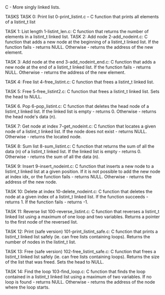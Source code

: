 C - More singly linked lists.

TASKS
TASK 0: Print list
0-print_listint.c – C function that prints all elements of a listint_t list

TASK 1: List length
1-listint_len.c: C function that returns the number of elements in a listint_t linked list. 
TASK 2: Add node
2-add_nodeint.c: C function that adds a new node at the beginning of a listint_t linked list. If the function fails - returns NULL. Otherwise - returns the address of the new element. 

TASK 3: Add node at the end
3-add_nodeint_end.c: C function that adds a new node at the end of a listint_t linked list. If the function fails - returns NULL. Otherwise - returns the address of the new element. 

TASK 4: Free list
4-free_listint.c: C function that frees a listint_t linked list. 

TASK 5: Free
5-free_listint2.c: C function that frees a listint_t linked list. Sets the head to NULL. 

TASK 6. Pop
6-pop_listint.c: C function that deletes the head node of a listint_t linked list. If the linked list is empty - returns 0. Otherwise - returns the head node's data (n). 

TASK 7: Get node at index
7-get_nodeint.c: C function that locates a given node of a listint_t linked list. If the node does not exist - returns NULL. Otherwise - returns the located node. 

TASK 8: Sum list
8-sum_listint.c: C function that returns the sum of all the data (n) of a listint_t linked list. If the linked list is empty - returns 0. Otherwise - returns the sum of all the data (n). 

TASK 9: Insert
9-insert_nodeint.c: C function that inserts a new node to a listint_t linked list at a given position. If it is not possible to add the new node at index idx, or the function fails - returns NULL. Otherwise - returns the address of the new node. 

TASK 10: Delete at index
10-delete_nodeint.c: C function that deletes the node at a given index of a listint_t linked list. If the function succeeds - returns 1. If the function fails - returns -1. 

TASK 11: Reverse list
100-reverse_listint.c: C function that reverses a listint_t linked list using a maximum of one loop and two variables. Returns a pointer to the first node of the reversed list. 

TASK 12: Print (safe version)
101-print_listint_safe.c: C function that prints a listint_t linked list safely (ie. can free lists containing loops). Returns the number of nodes in the listint_t list. 

TASK 13: Free (safe version)
102-free_listint_safe.c: C function that frees a listint_t linked list safely (ie. can free lists containing loops). Returns the size of the list that was freed. Sets the head to NULL. 

TASK 14: Find the loop
103-find_loop.c: C function that finds the loop contained in a listint_t linked list using a maximum of two variables. If no loop is found - returns NULL. Otherwise - returns the address of the node where the loop starts.

